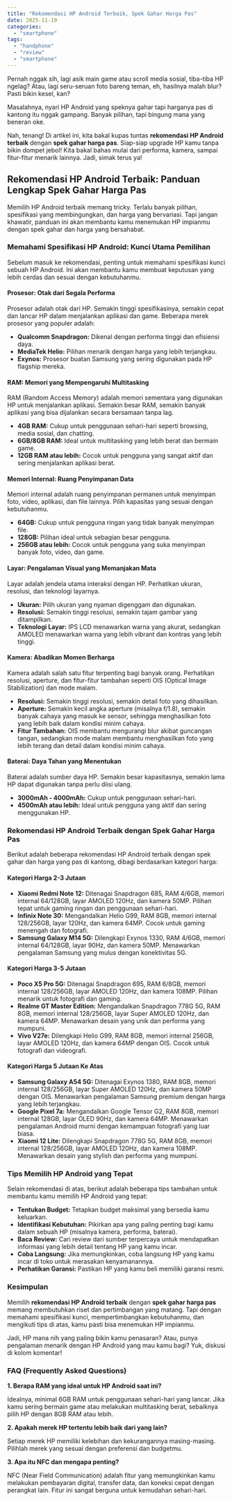 ```yaml
---
title: "Rekomendasi HP Android Terbaik, Spek Gahar Harga Pas"
date: 2025-11-19
categories: 
  - "smartphone"
tags: 
  - "handphone"
  - "review"
  - "smartphone"
---
```


Pernah nggak sih, lagi asik main game atau scroll media sosial, tiba-tiba HP ngelag? Atau, lagi seru-seruan foto bareng teman, eh, hasilnya malah blur? Pasti bikin kesel, kan?

Masalahnya, nyari HP Android yang speknya gahar tapi harganya pas di kantong itu nggak gampang. Banyak pilihan, tapi bingung mana yang beneran oke.

Nah, tenang! Di artikel ini, kita bakal kupas tuntas **rekomendasi HP Android terbaik** dengan **spek gahar harga pas**. Siap-siap upgrade HP kamu tanpa bikin dompet jebol! Kita bakal bahas mulai dari performa, kamera, sampai fitur-fitur menarik lainnya. Jadi, simak terus ya!

## Rekomendasi HP Android Terbaik: Panduan Lengkap Spek Gahar Harga Pas

Memilih HP Android terbaik memang tricky. Terlalu banyak pilihan, spesifikasi yang membingungkan, dan harga yang bervariasi. Tapi jangan khawatir, panduan ini akan membantu kamu menemukan HP impianmu dengan spek gahar dan harga yang bersahabat.

### Memahami Spesifikasi HP Android: Kunci Utama Pemilihan

Sebelum masuk ke rekomendasi, penting untuk memahami spesifikasi kunci sebuah HP Android. Ini akan membantu kamu membuat keputusan yang lebih cerdas dan sesuai dengan kebutuhanmu.

#### Prosesor: Otak dari Segala Performa

Prosesor adalah otak dari HP. Semakin tinggi spesifikasinya, semakin cepat dan lancar HP dalam menjalankan aplikasi dan game. Beberapa merek prosesor yang populer adalah:

- **Qualcomm Snapdragon:** Dikenal dengan performa tinggi dan efisiensi daya.
- **MediaTek Helio:** Pilihan menarik dengan harga yang lebih terjangkau.
- **Exynos:** Prosesor buatan Samsung yang sering digunakan pada HP flagship mereka.

#### RAM: Memori yang Mempengaruhi Multitasking

RAM (Random Access Memory) adalah memori sementara yang digunakan HP untuk menjalankan aplikasi. Semakin besar RAM, semakin banyak aplikasi yang bisa dijalankan secara bersamaan tanpa lag.

- **4GB RAM:** Cukup untuk penggunaan sehari-hari seperti browsing, media sosial, dan chatting.
- **6GB/8GB RAM:** Ideal untuk multitasking yang lebih berat dan bermain game.
- **12GB RAM atau lebih:** Cocok untuk pengguna yang sangat aktif dan sering menjalankan aplikasi berat.

#### Memori Internal: Ruang Penyimpanan Data

Memori internal adalah ruang penyimpanan permanen untuk menyimpan foto, video, aplikasi, dan file lainnya. Pilih kapasitas yang sesuai dengan kebutuhanmu.

- **64GB:** Cukup untuk pengguna ringan yang tidak banyak menyimpan file.
- **128GB:** Pilihan ideal untuk sebagian besar pengguna.
- **256GB atau lebih:** Cocok untuk pengguna yang suka menyimpan banyak foto, video, dan game.

#### Layar: Pengalaman Visual yang Memanjakan Mata

Layar adalah jendela utama interaksi dengan HP. Perhatikan ukuran, resolusi, dan teknologi layarnya.

- **Ukuran:** Pilih ukuran yang nyaman digenggam dan digunakan.
- **Resolusi:** Semakin tinggi resolusi, semakin tajam gambar yang ditampilkan.
- **Teknologi Layar:** IPS LCD menawarkan warna yang akurat, sedangkan AMOLED menawarkan warna yang lebih vibrant dan kontras yang lebih tinggi.

#### Kamera: Abadikan Momen Berharga

Kamera adalah salah satu fitur terpenting bagi banyak orang. Perhatikan resolusi, aperture, dan fitur-fitur tambahan seperti OIS (Optical Image Stabilization) dan mode malam.

- **Resolusi:** Semakin tinggi resolusi, semakin detail foto yang dihasilkan.
- **Aperture:** Semakin kecil angka aperture (misalnya f/1.8), semakin banyak cahaya yang masuk ke sensor, sehingga menghasilkan foto yang lebih baik dalam kondisi minim cahaya.
- **Fitur Tambahan:** OIS membantu mengurangi blur akibat guncangan tangan, sedangkan mode malam membantu menghasilkan foto yang lebih terang dan detail dalam kondisi minim cahaya.

#### Baterai: Daya Tahan yang Menentukan

Baterai adalah sumber daya HP. Semakin besar kapasitasnya, semakin lama HP dapat digunakan tanpa perlu diisi ulang.

- **3000mAh - 4000mAh:** Cukup untuk penggunaan sehari-hari.
- **4500mAh atau lebih:** Ideal untuk pengguna yang aktif dan sering menggunakan HP.

### Rekomendasi HP Android Terbaik dengan Spek Gahar Harga Pas

Berikut adalah beberapa rekomendasi HP Android terbaik dengan spek gahar dan harga yang pas di kantong, dibagi berdasarkan kategori harga:

#### Kategori Harga 2-3 Jutaan

- **Xiaomi Redmi Note 12:** Ditenagai Snapdragon 685, RAM 4/6GB, memori internal 64/128GB, layar AMOLED 120Hz, dan kamera 50MP. Pilihan tepat untuk gaming ringan dan penggunaan sehari-hari.
- **Infinix Note 30:** Mengandalkan Helio G99, RAM 8GB, memori internal 128/256GB, layar 120Hz, dan kamera 64MP. Cocok untuk gaming menengah dan fotografi.
- **Samsung Galaxy M14 5G:** Dilengkapi Exynos 1330, RAM 4/6GB, memori internal 64/128GB, layar 90Hz, dan kamera 50MP. Menawarkan pengalaman Samsung yang mulus dengan konektivitas 5G.

#### Kategori Harga 3-5 Jutaan

- **Poco X5 Pro 5G:** Ditenagai Snapdragon 695, RAM 6/8GB, memori internal 128/256GB, layar AMOLED 120Hz, dan kamera 108MP. Pilihan menarik untuk fotografi dan gaming.
- **Realme GT Master Edition:** Mengandalkan Snapdragon 778G 5G, RAM 8GB, memori internal 128/256GB, layar Super AMOLED 120Hz, dan kamera 64MP. Menawarkan desain yang unik dan performa yang mumpuni.
- **Vivo V27e:** Dilengkapi Helio G99, RAM 8GB, memori internal 256GB, layar AMOLED 120Hz, dan kamera 64MP dengan OIS. Cocok untuk fotografi dan videografi.

#### Kategori Harga 5 Jutaan Ke Atas

- **Samsung Galaxy A54 5G:** Ditenagai Exynos 1380, RAM 8GB, memori internal 128/256GB, layar Super AMOLED 120Hz, dan kamera 50MP dengan OIS. Menawarkan pengalaman Samsung premium dengan harga yang lebih terjangkau.
- **Google Pixel 7a:** Mengandalkan Google Tensor G2, RAM 8GB, memori internal 128GB, layar OLED 90Hz, dan kamera 64MP. Menawarkan pengalaman Android murni dengan kemampuan fotografi yang luar biasa.
- **Xiaomi 12 Lite:** Dilengkapi Snapdragon 778G 5G, RAM 8GB, memori internal 128/256GB, layar AMOLED 120Hz, dan kamera 108MP. Menawarkan desain yang stylish dan performa yang mumpuni.

### Tips Memilih HP Android yang Tepat

Selain rekomendasi di atas, berikut adalah beberapa tips tambahan untuk membantu kamu memilih HP Android yang tepat:

- **Tentukan Budget:** Tetapkan budget maksimal yang bersedia kamu keluarkan.
- **Identifikasi Kebutuhan:** Pikirkan apa yang paling penting bagi kamu dalam sebuah HP (misalnya kamera, performa, baterai).
- **Baca Review:** Cari review dari sumber terpercaya untuk mendapatkan informasi yang lebih detail tentang HP yang kamu incar.
- **Coba Langsung:** Jika memungkinkan, coba langsung HP yang kamu incar di toko untuk merasakan kenyamanannya.
- **Perhatikan Garansi:** Pastikan HP yang kamu beli memiliki garansi resmi.

### Kesimpulan

Memilih **rekomendasi HP Android terbaik** dengan **spek gahar harga pas** memang membutuhkan riset dan pertimbangan yang matang. Tapi dengan memahami spesifikasi kunci, mempertimbangkan kebutuhanmu, dan mengikuti tips di atas, kamu pasti bisa menemukan HP impianmu.

Jadi, HP mana nih yang paling bikin kamu penasaran? Atau, punya pengalaman menarik dengan HP Android yang mau kamu bagi? Yuk, diskusi di kolom komentar!

### FAQ (Frequently Asked Questions)

**1\. Berapa RAM yang ideal untuk HP Android saat ini?**

Idealnya, minimal 6GB RAM untuk penggunaan sehari-hari yang lancar. Jika kamu sering bermain game atau melakukan multitasking berat, sebaiknya pilih HP dengan 8GB RAM atau lebih.

**2\. Apakah merek HP tertentu lebih baik dari yang lain?**

Setiap merek HP memiliki kelebihan dan kekurangannya masing-masing. Pilihlah merek yang sesuai dengan preferensi dan budgetmu.

**3\. Apa itu NFC dan mengapa penting?**

NFC (Near Field Communication) adalah fitur yang memungkinkan kamu melakukan pembayaran digital, transfer data, dan koneksi cepat dengan perangkat lain. Fitur ini sangat berguna untuk kemudahan sehari-hari.
